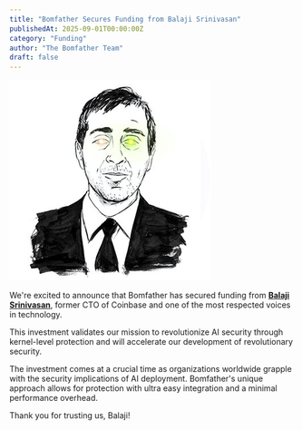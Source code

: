 ```yaml
---
title: "Bomfather Secures Funding from Balaji Srinivasan"
publishedAt: 2025-09-01T00:00:00Z
category: "Funding"
author: "The Bomfather Team"
draft: false
---
```


<a href="https://x.com/balajis" target="_blank" rel="noopener noreferrer">
  <img src="/images/balaji_srinivasan.jpg" alt="Balaji Srinivasan" class="news-float-image" />
  
</a>

We're excited to announce that Bomfather has secured funding from [**Balaji Srinivasan**](https://x.com/balajis), former CTO of Coinbase and one of the most respected voices in technology. 

This investment validates our mission to revolutionize AI security through kernel-level protection and will accelerate our development of revolutionary security. 

The investment comes at a crucial time as organizations worldwide grapple with the security implications of AI deployment. Bomfather's unique approach allows for protection with ultra easy integration and a minimal performance overhead.

Thank you for trusting us, Balaji!